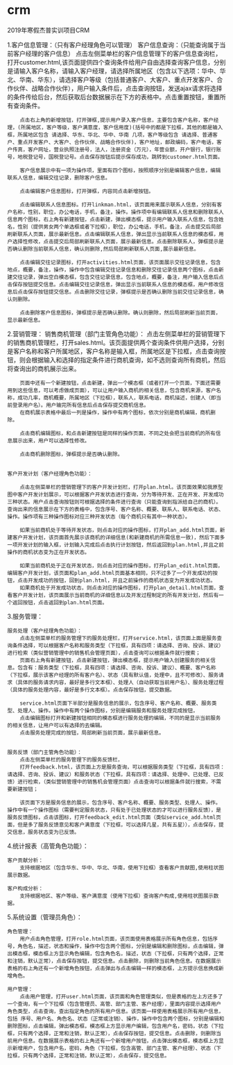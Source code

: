 # crm
2019年寒假杰普实训项目CRM

1.客户信息管理：（只有客户经理角色可以管理）
	客户信息查询：（只能查询属于当前客户经理的客户信息）
		点击左侧菜单栏的客户信息管理下的客户信息查询栏，打开customer.html,该页面提供四个查询条件给用户自由选择查询客户信息，分别是请输入客户名称，请输入客户经理，请选择所属地区（包含以下选项：华中、华北、华南、华东），请选择客户等级（包括普通客户、大客户、重点开发客户、合作伙伴、战略合作伙伴），用户输入条件后，点击查询按钮，发送ajax请求将选择的条件传给后台，然后获取后台数据展示在下方的表格中。点击重置按钮，重置所有查询条件。

		点击右上角的新增按钮，打开弹框,提示用户录入客户信息，主要包含客户名称，客户经理，(所属地区，客户等级，客户满意度，客户信用度)(括号中的都是下拉框，其他的都是输入框，所属地区包含 请选择、华东、华北、华中、华南 几项，客户等级包含 请选择、普通客户、重点开发客户、大客户、合作伙伴、战略合作伙伴)，客户地址，邮政编码，客户电话，客户传真，客户网址，营业执照注册号，法人，注册资金（万元），年营业额，开户银行，银行账号，地税登记号，国税登记号。点击保存按钮后提示保存成功，跳转到customer.html页面。

		客户信息展示中有一项为操作项，里面有四个图标，按照顺序分别是编辑客户信息，编辑联系人信息，编辑交往记录，删除客户信息。

		点击编辑客户信息图标，打开弹框，内容同点击新增按钮。

		点击编辑联系人信息图标。打开linkman.html，该页面用来展示联系人信息，分别有客户名称，性别，职位，办公电话，手机，备注，操作。操作项中有编辑联系人信息和删除联系人信息两个图标，右上角有新建按钮，点击新建，弹出模态框，提示用户输入联系人信息，包含姓名，性别（提供男女两个单选框或者下拉框），职位，办公电话，手机，备注，点击提交后局部刷新联系人页面，展示最新信息。点击编辑联系人信息，弹出显示当前联系人信息的模态框，用户选择性修改，点击提交后局部刷新联系人页面，展示最新信息。点击删除联系人，弹框提示是否确认删除当前联系人信息，确认则删除,然后局部刷新联系人页面,展示最新信息。

		点击编辑交往记录图标，打开activities.html页面，该页面展示交往记录信息，包含地点，概要，备注，操作，操作中包含编辑交往记录信息和删除交往记录信息两个图标，点击新建交往记录，弹出空白模态框，包含交往记录信息，包含地点，概要，备注，用户输入信息后点击保存按钮提交信息。点击编辑交往记录信息，弹出显示当前联系人信息的模态框，用户修改信息后点击保存按钮提交信息。点击删除交往记录，弹框提示是否确认删除当前交往记录信息，确认则删除。

		点击删除客户信息图标，弹框提示是否确认删除。确认则删除，然后局部刷新当前页面，显示最新信息。

		

2.营销管理：
	销售商机管理（部门主管角色功能）：
		点击左侧菜单栏的营销管理下的销售商机管理栏，打开sales.html。该页面提供两个查询条件供用户选择，分别是客户名称和客户所属地区，客户名称是输入框，所属地区是下拉框，点击查询按钮，则会根据输入和选择的指定条件进行商机查询，如不选则查询所有商机，然后将查询出的商机展示出来。

		页面中还有一个新建按钮，点击新建，弹出一个模态框（或者打开一个页面，下面还需要用到这些信息，可以考虑做成页面），可以让用户输入商机的相关信息，包含商机来源，客户名称，成功几率，商机概要，所属地区（下拉框），联系人，联系电话，商机描述，创建人（即当前登录用户名）。用户输完所有信息后点击保存提交商机信息。
		在商机展示表格中最后一列是操作，操作中有两个图标，依次分别是商机编辑，商机删除。

		点击商机编辑图标，和点击新建按钮是同样的操作页面，不同之处会把当前商机的所有信息展示出来，用户可以选择性修改。

		点击商机删除图标，弹框提示是否确认删除。
		

	客户开发计划（客户经理角色功能）：

		点击左侧菜单栏的营销管理下的客户开发计划栏，打开plan.html。该页面效果如我原型图中客户开发计划展示，可以根据客户开发状态进行查询，分为等待开发、正在开发、开发成功三种状态。用户点击查询按钮则可根据选择的条件进行查询（只能查询到指派给自己的商机）。查询出来的信息展示在下方的表格中，包含序号、客户名称、概要、联系人、联系电话、状态、操作。操作项有三种操作图标对应三种开发状态（每个商机只有其中一种状态）。

		如果当前商机处于等待开发状态，则点击对应的操作图标，打开plan_add.html页面，新建客户开发计划，该页面首先展示该商机的详细信息(和新建商机的所需信息一致)，然后下面多一项开发计划的输入框，计划输入完成后点击执行计划按钮，然后返回到plan.html,并且之前操作的商机状态变为正在开发状态。

		如果当前商机处于正在开发状态，则点击对应的操作图标，打开plan_edit.html页面，编辑客户开发计划，该页面和plan_add.html页面基本相同，只不过多了一个开发成功的按钮，点击开发成功的按钮，回到plan.html，并且之前操作的商机状态变为开发成功状态。
		如果商机处于开发成功状态，则点击对应的操作图标，打开plan_detail.html页面，查看客户开发计划，该页面展示当前商机的详细信息以及开发过程制定的所有开发计划，然后有一个返回按钮，点击返回到plan.html页面。


3.服务管理：


	服务处理（客户经理角色功能）：
		点击左侧菜单栏的服务管理下的服务处理栏，打开service.html，该页面上面是服务查询条件选择，可以根据客户名称和服务类型（下拉框，具有四项：请选择、咨询、投诉、建议）进行检索（类似营销管理中的销售机会管理页面），点击查询可以根据条件就行搜索；
		页面右上角有新建按钮，点击新建按钮，弹出模态框，提示用户输入创建服务的相关信息。包含有：服务类型（下拉框，具有四项：请选择、咨询、投诉、建议）、概要、客户名称（下拉框，展示该客户经理的所有客户名）、状态（具有默认值，处理中，且不可修改）、服务请求（具体的服务请求内容，最好是多行文本框）、处理人（自动获取当前用户名）、服务处理过程（具体的服务处理内容，最好是多行文本框）。点击保存按钮，提交数据。
		
		service.html页面下半部分是服务信息的展示，包含序号、客户名称、概要、服务类型、处理人、操作。操作中有两个操作图标，分别是编辑服务和服务处理完成按钮，
		点击编辑图标打开和新建按钮相同的模态框进行服务处理的编辑，不同的是显示当前服务的相关信息，让用户可以有选择的去编辑。
		点击服务处理完成的按钮，局部刷新当前页面，展示最新信息。

	
	服务反馈（部门主管角色功能）：
		点击左侧菜单栏的服务管理下的服务反馈栏，
		打开feedback.html，该页面上方是服务查询，可以根据服务类型（下拉框，具有四项：请选择、咨询、投诉、建议）和服务状态（下拉框，具有四项：请选择、处理中、已处理、已反馈）进行检索，（类似营销管理中的销售机会管理页面）点击查询可以根据条件就行搜索，不需要新建按钮；
		
		该页面下方是服务信息的展示，包含序号、客户名称、概要、服务类型、处理人、操作。操作中有一个操作图标（需要判定服务状态，只有处于已处理状态的才可以进行服务反馈），是服务反馈图标，点击该图标，打开feedback_edit.html页面（类似service_add.html页面，但是多了服务反馈意见和客户满意度（下拉框，可以选择几星，共有五星）），点击保存，提交信息，服务状态变为已反馈。


4.统计报表（高管角色功能）：
	
	客户贡献分析：
		支持根据地区（包含华东、华中、华北、华南，使用下拉框）查看客户贡献图,使用柱状图展示数据。

	客户构成分析：
		支持根据地区、客户等级、客户满意度（使用下拉框）查询客户构成,使用柱状图展示数据。


5.系统设置（管理员角色）：
	
	角色管理：
		用户点击角色管理，打开role.html页面，该页面使用表格展示所有角色信息，包括序号，角色名，描述，状态和操作，操作中包含两个图标，分别是编辑和删除图标，点击编辑，弹出模态框，模态框上方显示角色编辑，包含角色名，描述，状态（下拉框，只有两个选择，正常和注销，默认正常），点击保存按钮，提交信息。点击删除，则删除当前角色信息。在数据展示表格的右上角还有一个新增角色按钮，点击弹出与点击编辑一样的模态框，上方提示信息换成新增角色。

	用户管理：
		点击用户管理，打开user.html页面，该页面和角色管理类似，但是表格的左上方还多了一个查询，有一个下拉框（包含管理员、高管、部门主管、客户经理），里面内容提示选择用户角色类型，点击查询，查出指定角色的所有用户信息。该页面一样使用表格展示所有用户信息，包括 序号、用户名、角色名、状态（正常或注销）、操作，操作中包含两个图标，分别是编辑和删除图标，点击编辑，弹出模态框，模态框上方显示用户编辑，包含用户名，密码，状态（下拉框，只有两个选择，正常和注销，默认正常），点击保存按钮，提交信息。点击删除，则删除当前用户信息。在数据展示表格的右上角还有一个新增用户按钮，点击弹出模态框，模态框上方显示新增用户，包含用户名，密码，角色（下拉框，包含高管、部门主管、客户经理）、状态（下拉框，只有两个选择，正常和注销，默认正常），点击保存，提交信息。
		

		
